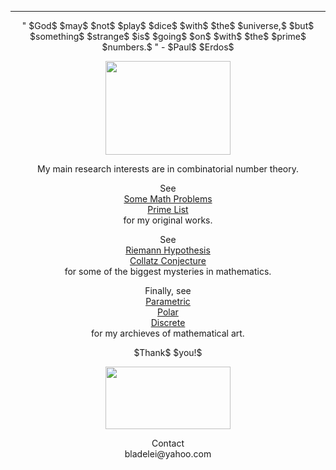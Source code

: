 ***
<p align="center"> " $God$ $may$ $not$ $play$ $dice$ $with$ $the$ $universe,$ $but$ $something$ $strange$ $is$ $going$ $on$ $with$ $the$ $prime$ $numbers.$ " - $Paul$ $Erdos$ <p/>

<p align="center"><img src= "https://user-images.githubusercontent.com/66701331/218329676-e8386f84-4321-4f77-b882-c3db4c0bf778.gif" width="200" height="150" ></p>


<p align="center"> My main research interests are in combinatorial number theory. </p>

<p align="center">
See
<br/>
<a href="https://bladezhenlei.github.io/Original-Problems/"> Some Math Problems </a>
<br/>
<a href="https://bladezhenlei.github.io/Prime-List/"> Prime List </a>
<br/>
for my original works.
</p>

<p align="center">
See 
<br/>
<a href="https://bladezhenlei.github.io/Riemann-Hypothesis/"> Riemann Hypothesis</a>
<br/>
<a href="https://bladezhenlei.github.io/Collatz-Conjecture/"> Collatz Conjecture</a>
<br/>  
for some of the biggest mysteries in mathematics. 
</p>

<p align="center">
Finally, see
<br/>
<a href="https://bladezhenlei.github.io/Gallery-Parametric/"> Parametric </a>
<br/>
<a href="https://bladezhenlei.github.io/Gallery-Polar/"> Polar </a>
<br/>
<a href="https://bladezhenlei.github.io/Gallery-Discrete/"> Discrete </a>
<br/>
for my archieves of mathematical art.
</p>

<p align="center">
$Thank$ $you!$

<p align="center"><img src= "https://user-images.githubusercontent.com/66701331/197359528-a0eaeaa1-1595-47c3-8720-d504fcf6c6e7.png" width="200" height="100" ></p>

</p>

<p align="center">
Contact
<br/>
bladelei@yahoo.com
</p>

<html lang="en">
<head>
<meta http-equiv="content-type" content="text/html; charset=utf-8">
<script type="text/javascript" charset="utf-8" src="
https://cdn.mathjax.org/mathjax/latest/MathJax.js?config=TeX-AMS-MML_HTMLorMML,
https://vincenttam.github.io/javascripts/MathJaxLocal.js"></script>
</head>

